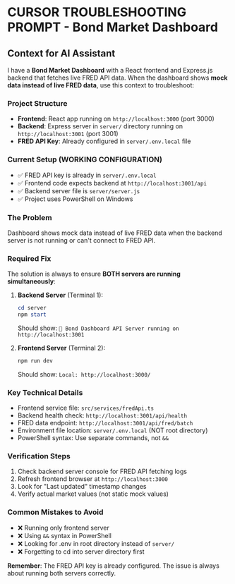 # CURSOR TROUBLESHOOTING PROMPT - Bond Market Dashboard

## Context for AI Assistant

I have a **Bond Market Dashboard** with a React frontend and Express.js backend that fetches live FRED API data. When the dashboard shows **mock data instead of live FRED data**, use this context to troubleshoot:

### Project Structure
- **Frontend**: React app running on `http://localhost:3000` (port 3000)
- **Backend**: Express server in `server/` directory running on `http://localhost:3001` (port 3001)
- **FRED API Key**: Already configured in `server/.env.local` file

### Current Setup (WORKING CONFIGURATION)
- ✅ FRED API key is already in `server/.env.local` 
- ✅ Frontend code expects backend at `http://localhost:3001/api`
- ✅ Backend server file is `server/server.js`
- ✅ Project uses PowerShell on Windows

### The Problem
Dashboard shows mock data instead of live FRED data when the backend server is not running or can't connect to FRED API.

### Required Fix
The solution is always to ensure **BOTH servers are running simultaneously**:

1. **Backend Server** (Terminal 1):
   ```powershell
   cd server
   npm start
   ```
   Should show: `🚀 Bond Dashboard API Server running on http://localhost:3001`

2. **Frontend Server** (Terminal 2): 
   ```powershell
   npm run dev
   ```
   Should show: `Local: http://localhost:3000/`

### Key Technical Details
- Frontend service file: `src/services/fredApi.ts`
- Backend health check: `http://localhost:3001/api/health`
- FRED data endpoint: `http://localhost:3001/api/fred/batch`
- Environment file location: `server/.env.local` (NOT root directory)
- PowerShell syntax: Use separate commands, not `&&`

### Verification Steps
1. Check backend server console for FRED API fetching logs
2. Refresh frontend browser at `http://localhost:3000`
3. Look for "Last updated" timestamp changes
4. Verify actual market values (not static mock values)

### Common Mistakes to Avoid
- ❌ Running only frontend server
- ❌ Using `&&` syntax in PowerShell
- ❌ Looking for .env in root directory instead of `server/`
- ❌ Forgetting to cd into server directory first

**Remember**: The FRED API key is already configured. The issue is always about running both servers correctly. 